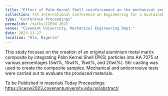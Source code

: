 ```yaml
---
title: "Effect of Palm Kernel Shell reinforcement on the mechanical and corrosion properties of AA7075 aluminium alloy"
collection: 7th International Conference on Engineering for a Sustainable World (ICESW 2023)
type: "Conference Proceedings"
permalink: /talks/ICESW 2023
venue: "Covenant University, Mechanical Engineering Dept."
date: 2023-11-27
location: "Ota, Nigeria"
---
```



This study focuses on the creation of an original aluminium metal matrix composite by integrating
Palm Kernel Shell (PKS) particles into AA 7075 at various percentages (5wt%, 10wt%, 15wt%, and
20wt%). Stir casting was used to create the composite samples. Mechanical and anticorrosive tests
were carried out to evaluate the produced materials. 

To be Published in materials Today Proceedings: https://icesw2023.covenantuniversity.edu.ng/abstract/ 
